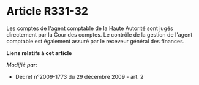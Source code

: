 # Article R331-32

Les comptes de l'agent comptable de la Haute Autorité sont jugés directement par la Cour des comptes. Le contrôle de la
gestion de l'agent comptable est également assuré par le receveur général des finances.

**Liens relatifs à cet article**

_Modifié par_:

  - Décret n°2009-1773 du 29 décembre 2009 - art. 2
